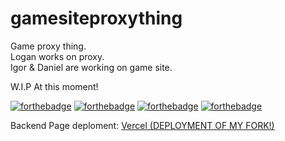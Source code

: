 # gamesiteproxything
Game proxy thing.  
Logan works on proxy.  
Igor & Daniel are working on game site.  


W.I.P At this moment!  

[![forthebadge](https://forthebadge.com/images/badges/powered-by-electricity.svg)](https://forthebadge.com) [![forthebadge](https://forthebadge.com/images/badges/uses-html.svg)](https://forthebadge.com) [![forthebadge](https://forthebadge.com/images/badges/designed-in-ms-paint.svg)](https://forthebadge.com) [![forthebadge](https://forthebadge.com/images/badges/works-on-my-machine.svg)](https://forthebadge.com) 

Backend Page deploment: [Vercel (DEPLOYMENT OF MY FORK!)](https://gamesiteproxything-for-me.vercel.app/)
